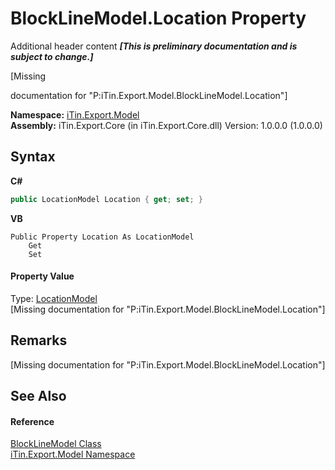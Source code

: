 # BlockLineModel.Location Property 
Additional header content _**\[This is preliminary documentation and is subject to change.\]**_

\[Missing <summary> documentation for "P:iTin.Export.Model.BlockLineModel.Location"\]

**Namespace:**&nbsp;<a href="ef57ffcc-e95e-b212-5a46-9aa6f5a3511f">iTin.Export.Model</a><br />**Assembly:**&nbsp;iTin.Export.Core (in iTin.Export.Core.dll) Version: 1.0.0.0 (1.0.0.0)

## Syntax

**C#**<br />
``` C#
public LocationModel Location { get; set; }
```

**VB**<br />
``` VB
Public Property Location As LocationModel
	Get
	Set
```


#### Property Value
Type: <a href="a4c36422-3b6a-540d-4da7-ae5312c8524f">LocationModel</a><br />\[Missing <value> documentation for "P:iTin.Export.Model.BlockLineModel.Location"\]

## Remarks
\[Missing <remarks> documentation for "P:iTin.Export.Model.BlockLineModel.Location"\]

## See Also


#### Reference
<a href="e4af1c40-c21b-66d0-9ce1-a3396528ac64">BlockLineModel Class</a><br /><a href="ef57ffcc-e95e-b212-5a46-9aa6f5a3511f">iTin.Export.Model Namespace</a><br />